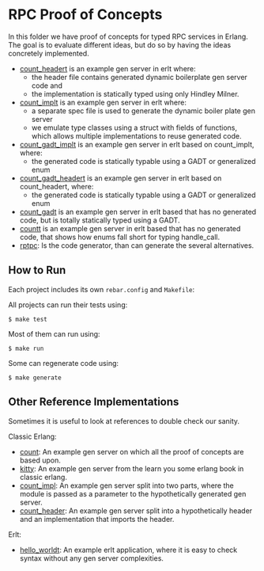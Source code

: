 # RPC Proof of Concepts

In this folder we have proof of concepts for typed RPC services in Erlang.
The goal is to evaluate different ideas, but do so by having the ideas concretely implemented.

  - [count_headert](./count_headert) is an example gen server in erlt where:
    + the header file contains generated dynamic boilerplate gen server code and
    + the implementation is statically typed using only Hindley Milner.
  - [count_implt](./count_implt) is an example gen server in erlt where:
    + a separate spec file is used to generate the dynamic boiler plate gen server
    + we emulate type classes using a struct with fields of functions, which allows multiple implementations to reuse generated code.
  - [count_gadt_implt](./count_gadt_implt) is an example gen server in erlt based on count_implt, where:
    + the generated code is statically typable using a GADT or generalized enum
  - [count_gadt_headert](./count_gadt_headert) is an example gen server in erlt based on count_headert, where:
    + the generated code is statically typable using a GADT or generalized enum
  - [count_gadt](./count_gadt) is an example gen server in erlt based that has no generated code, but is totally statically typed using a GADT.
  - [countt](./countt) is an example gen server in erlt based that has no generated code, that shows how enums fall short for typing handle_call.
  - [rptpc](./rpctc): Is the code generator, than can generate the several alternatives.

## How to Run

Each project includes its own `rebar.config` and `Makefile`:

All projects can run their tests using:
```
$ make test
```

Most of them can run using:
```
$ make run
```

Some can regenerate code using:
```
$ make generate
```

## Other Reference Implementations

Sometimes it is useful to look at references to double check our sanity.

Classic Erlang:

- [count](./count): An example gen server on which all the proof of concepts are based upon.
- [kitty](./kitty): An example gen server from the learn you some erlang book in classic erlang.
- [count_impl](./count_impl): An example gen server split into two parts, where the module is passed as a parameter to the hypothetically generated gen server.
- [count_header](./count_header): An example gen server split into a hypothetically header and an implementation that imports the header.

Erlt:

- [hello_worldt](./hello_worldt): An example erlt application, where it is easy to check syntax without any gen server complexities.
